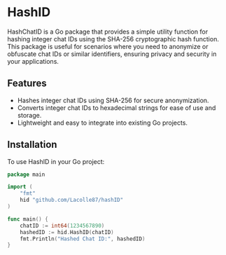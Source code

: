 # HashID

HashChatID is a Go package that provides a simple utility function for hashing integer chat IDs using the SHA-256 cryptographic hash function. This package is useful for scenarios where you need to anonymize or obfuscate chat IDs or similar identifiers, ensuring privacy and security in your applications.

## Features

- Hashes integer chat IDs using SHA-256 for secure anonymization.
- Converts integer chat IDs to hexadecimal strings for ease of use and storage.
- Lightweight and easy to integrate into existing Go projects.

## Installation

To use HashID in your Go project:

```go
package main

import (
	"fmt"
	hid "github.com/Lacolle87/hashID"
)

func main() {
	chatID := int64(1234567890)
	hashedID := hid.HashID(chatID)
	fmt.Println("Hashed Chat ID:", hashedID)
}
```

